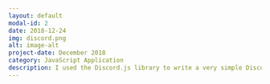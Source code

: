 ```yaml
---
layout: default
modal-id: 2
date: 2018-12-24
img: discord.png
alt: image-alt
project-date: December 2018
category: JavaScript Application
description: I used the Discord.js library to write a very simple Discord bot user that could greet users with an @ mention, tell a joke to a user, give a magic 8 ball response, and pick from a list of items. I wanted to write this bot to become more familiar with JavaScript, as well as gain some experience with using an external API. The source code can be found on <a href="https://github.com/nete-madi/ultrabot" target="_blank">my GitHub.</a>
---
```

